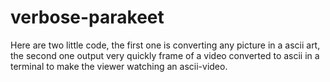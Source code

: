 # verbose-parakeet
Here are two little code, the first one is converting any picture in a ascii art, the second one output very quickly frame of a video converted to ascii in a terminal to make the viewer watching an ascii-video.
